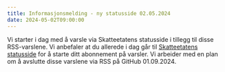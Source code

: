 ```yaml
---
title: Informasjonsmelding - ny statusside 02.05.2024
date: 2024-05-02T09:00:00
---
```

Vi starter i dag med å varsle via Skatteetatens statusside i tillegg til disse RSS-varslene. Vi anbefaler at du allerede i dag går til [Skatteetatens statusside](https://status.skatteetaten.no) for å starte ditt abonnement på varsler.
Vi arbeider med en plan om å avslutte disse varslene via RSS på GitHub 01.09.2024.
